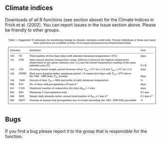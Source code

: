 ## Climate indices

Downloads of all R functions (see section above) for the Climate Indices in Frich et al. (2002).
You can report issues in the Issue section above. Please be friendly to other groups.

![Figure: List of indices to access climate change](frich_index.png)

## Bugs
If you find a bug please report it to the group that is responsible for the function.
